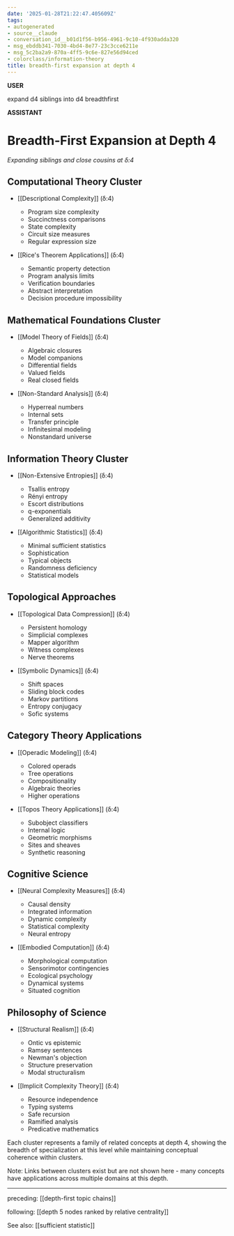 ```yaml
---
date: '2025-01-28T21:22:47.405609Z'
tags:
- autogenerated
- source__claude
- conversation_id__b01d1f56-b956-4961-9c10-4f930adda320
- msg_ebddb341-7030-4bd4-8e77-23c3cce6211e
- msg_5c2ba2a9-870a-4ff5-9c6e-827e56d94ced
- colorclass/information-theory
title: breadth-first expansion at depth 4
---
```


**USER**

expand d4 siblings into d4 breadthfirst


**ASSISTANT**

# Breadth-First Expansion at Depth 4
*Expanding siblings and close cousins at δ:4*

## Computational Theory Cluster
- [[Descriptional Complexity]] (δ:4)
  - Program size complexity
  - Succinctness comparisons
  - State complexity
  - Circuit size measures
  - Regular expression size

- [[Rice's Theorem Applications]] (δ:4)
  - Semantic property detection
  - Program analysis limits 
  - Verification boundaries
  - Abstract interpretation
  - Decision procedure impossibility

## Mathematical Foundations Cluster
- [[Model Theory of Fields]] (δ:4)
  - Algebraic closures
  - Model companions
  - Differential fields
  - Valued fields
  - Real closed fields

- [[Non-Standard Analysis]] (δ:4)
  - Hyperreal numbers
  - Internal sets
  - Transfer principle
  - Infinitesimal modeling
  - Nonstandard universe

## Information Theory Cluster
- [[Non-Extensive Entropies]] (δ:4)
  - Tsallis entropy
  - Rényi entropy
  - Escort distributions
  - q-exponentials
  - Generalized additivity

- [[Algorithmic Statistics]] (δ:4)
  - Minimal sufficient statistics
  - Sophistication
  - Typical objects
  - Randomness deficiency
  - Statistical models

## Topological Approaches
- [[Topological Data Compression]] (δ:4)
  - Persistent homology
  - Simplicial complexes
  - Mapper algorithm
  - Witness complexes
  - Nerve theorems

- [[Symbolic Dynamics]] (δ:4)
  - Shift spaces
  - Sliding block codes
  - Markov partitions
  - Entropy conjugacy
  - Sofic systems

## Category Theory Applications
- [[Operadic Modeling]] (δ:4)
  - Colored operads
  - Tree operations
  - Compositionality
  - Algebraic theories
  - Higher operations

- [[Topos Theory Applications]] (δ:4)
  - Subobject classifiers
  - Internal logic
  - Geometric morphisms
  - Sites and sheaves
  - Synthetic reasoning

## Cognitive Science
- [[Neural Complexity Measures]] (δ:4)
  - Causal density
  - Integrated information
  - Dynamic complexity
  - Statistical complexity
  - Neural entropy

- [[Embodied Computation]] (δ:4)
  - Morphological computation
  - Sensorimotor contingencies
  - Ecological psychology
  - Dynamical systems
  - Situated cognition

## Philosophy of Science
- [[Structural Realism]] (δ:4)
  - Ontic vs epistemic
  - Ramsey sentences
  - Newman's objection
  - Structure preservation
  - Modal structuralism

- [[Implicit Complexity Theory]] (δ:4)
  - Resource independence
  - Typing systems
  - Safe recursion
  - Ramified analysis
  - Predicative mathematics

Each cluster represents a family of related concepts at depth 4, showing the breadth of specialization at this level while maintaining conceptual coherence within clusters.

Note: Links between clusters exist but are not shown here - many concepts have applications across multiple domains at this depth.


---

preceding: [[depth-first topic chains]]  


following: [[depth 5 nodes ranked by relative centrality]]

See also: [[sufficient statistic]]
